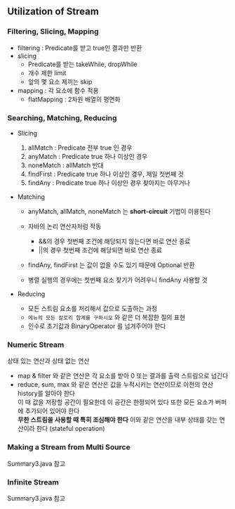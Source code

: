 ## Utilization of Stream

### Filtering, Slicing, Mapping
- filtering : Predicate를 받고 true인 결과만 반환
- slicing
  - Predicate를 받는 takeWhile, dropWhile
  - 개수 제한 limit
  - 앞의 몇 요소 제끼는 skip
- mapping : 각 요소에 함수 적용
  - flatMapping : 2차원 배열의 평면화

### Searching, Matching, Reducing
- Slicing
  1. allMatch : Predicate 전부 true 인 경우 
  2. anyMatch : Predicate true 하나 이상인 경우 
  3. noneMatch : allMatch 반대 
  4. findFirst : Predicate true 하나 이상인 경우, 제일 첫번째 것 
  5. findAny : Predicate true 하나 이상인 경우 찾아지는 아무거나


- Matching
  - anyMatch, allMatch, noneMatch 는 __short-circuit__ 기법이 이용된다 
  - 자바의 논리 연산자처럼 작동
    - &&의 경우 첫번째 조건에 해당되지 않는다면 바로 연산 종료
    - ||의 경우 첫번째 조건에 해당되면 바로 연산 종료

  - findAny, findFirst 는 값이 없을 수도 있기 때문에 Optional 반환
  - 병렬 실행의 경우에는 첫번째 요소 찾기가 어려우니 findAny 사용할 것

- Reducing
  - 모든 스트림 요소를 처리해서 값으로 도출하는 과정
  - `메뉴의 모든 칼로리 합계를 구하시오` 와 같은 더 복잡한 질의 표현
  - 인수로 초기값과 BinaryOperator 를 넘겨주어야 한다 


### Numeric Stream
상태 있는 연산과 상태 없는 연산
- map & filter 와 같은 연산은 각 요소를 받아 0 또는 결과를 출력 스트림으로 넘긴다
- reduce, sum, max 와 같은 연산은 값을 누적시키는 연산이므로 이전의 연산 history를 알아야 한다
<br>이 때 값을 저장할 공간이 필요한데 이 공간은 한정되어 있다 또한 모든 요소가 버퍼에 추가되어 있어야 한다 
<br>__무한 스트림을 사용할 때 특히 조심해야 한다__ 이와 같은 연산을 내부 상태를 갖는 연산이라 한다 (stateful operation)

  
### Making a Stream from Multi Source
Summary3.java 참고


### Infinite Stream
Summary3.java 참고